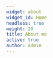 ```yaml
---
widget: about
widget_id: Home
headless: true
weight: 20
title: About me
active: true
author: admin
---
```

